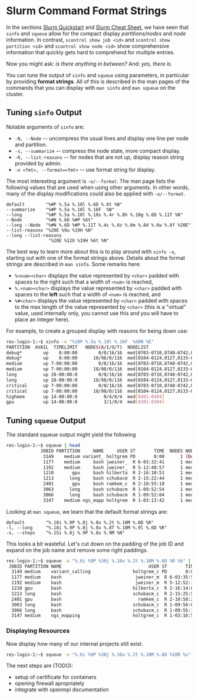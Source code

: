 # Slurm Command Format Strings

In the sections [Slurm Quickstart](quickstart.md) and [Slurm Cheat Sheet](cheat-sheet.md), we have seen that `sinfo` and `squeue` allow for the compact display *partitions/nodes* and *node* information.
In contrast, `scontrol show job <id>` and `scontrol show partition <id>` and `scontrol show node <id>` show comprehensive information that quickly gets hard to comprehend for multiple entries.

Now you might ask: *is there anything in between?*
And: *yes, there is*.

You can tune the output of `sinfo` and `squeue` using parameters, in particular by providing **format strings**.
All of this is described in the man pages of the commands that you can display with `man sinfo` and `man squeue` on the cluster.

## Tuning `sinfo` Output

Notable arguments of `sinfo` are:

- `-N, --Node` -- uncompress the usual lines and display one line per node and partition.
- `-s, --summarize` -- compress the node state, more compact display.
- `-R, --list-reasons` -- for nodes that are not *up*, display reason string provided by admin.
- `-o <fmt>, --format=<fmt>` -- use format string for display.

The most interesting argument is `-o/--format`.
The man page lists the following values that are used when using other arguments.
In other words, many of the display modifications could also be applied with `-o/--format`.

```
default        "%#P %.5a %.10l %.6D %.6t %N"
--summarize    "%#P %.5a %.10l %.16F  %N"
--long         "%#P %.5a %.10l %.10s %.4r %.8h %.10g %.6D %.11T %N"
--Node         "%#N %.6D %#P %6t"
--long --Node  "%#N %.6D %#P %.11T %.4c %.8z %.6m %.8d %.6w %.8f %20E"
--list-reasons "%20E %9u %19H %N"
--long --list-reasons
                "%20E %12U %19H %6t %N"
```

The best way to learn more about this is to play around with `sinfo -o`, starting out with one of the format strings above.
Details about the format strings are described in `man sinfo`.
Some remarks here:

- `%<num><char>` displays the value represented by `<char>` padded with spaces to the right such that a width of `<num>` is reached,
- `%.<num><char>` displays the value represented by `<char>` padded with spaces to the **left** such that a width of `<num>` is reached, and
- `%#<char>` displays the value represented by `<char>` padded with spaces to the max length of the value represented by `<char>` (this is a "virtual" value, used internally only, you cannot use this and you will have to place an integer here).

For example, to create a grouped display with reasons for being down use:

```bash
res-login-1:~$ sinfo -o "%10P %.5a %.10l %.16F  %40N %E"
PARTITION  AVAIL  TIMELIMIT   NODES(A/I/O/T)  NODELIST                                 REASON
debug*        up    8:00:00        0/0/16/16  med[0703-0710,0740-0742,0744-0745,0749,0 bogus node
debug*        up    8:00:00      18/98/0/116  med[0104-0124,0127,0133-0148,0151-0164,0 none
medium        up 7-00:00:00        0/0/16/16  med[0703-0710,0740-0742,0744-0745,0749,0 bogus node
medium        up 7-00:00:00      18/98/0/116  med[0104-0124,0127,0133-0148,0151-0164,0 none
long          up 28-00:00:0        0/0/16/16  med[0703-0710,0740-0742,0744-0745,0749,0 bogus node
long          up 28-00:00:0      18/98/0/116  med[0104-0124,0127,0133-0148,0151-0164,0 none
critical      up 7-00:00:00        0/0/16/16  med[0703-0710,0740-0742,0744-0745,0749,0 bogus node
critical      up 7-00:00:00      18/98/0/116  med[0104-0124,0127,0133-0148,0151-0164,0 none
highmem       up 14-00:00:0          0/4/0/4  med[0401-0404]                           none
gpu           up 14-00:00:0          3/1/0/4  med[0301-0304]                           none
```

## Tuning `squeue` Output

The standard squeue output might yield the following

```bash
res-login-1:~$ squeue | head
             JOBID PARTITION     NAME     USER ST       TIME  NODES NODELIST(REASON)
              3149    medium variant_ holtgrem PD       0:00      1 (Dependency)
              1177    medium     bash jweiner_  R 6-03:32:41      1 med0127
              1192    medium     bash jweiner_  R 5-12:48:57      1 med0127
              1210       gpu     bash hilberta  R 2-16:10:51      1 med0304
              1213      long     bash schubacm  R 2-15:22:44      1 med0127
              2401       gpu     bash ramkem_c  R 2-10:55:10      1 med0303
              3063      long     bash schubacm  R 1-09:52:54      1 med0127
              3066      long     bash schubacm  R 1-09:52:04      1 med0127
              3147    medium ngs_mapp holtgrem  R 1-03:13:42      1 med0148
```

Looking at `man squeue`, we learn that the default format strings are:

```
default        "%.18i %.9P %.8j %.8u %.2t %.10M %.6D %R"
-l, --long     "%.18i %.9P %.8j %.8u %.8T %.10M %.9l %.6D %R"
-s, --steps    "%.15i %.8j %.9P %.8u %.9M %N"
```

This looks a bit wasteful.
Let's cut down on the padding of the job ID and expand on the job name and remove some right paddings.

```bash
res-login-1:~$ squeue -o "%.6i %9P %30j %.10u %.2t %.10M %.6D %R %b" | head
 JOBID PARTITION NAME                                 USER ST       TIME  NODES NODELIST(REASON)
  3149 medium    variant_calling                holtgrem_c PD       0:00      1 (Dependency)
  1177 medium    bash                            jweiner_m  R 6-03:35:55      1 med0127
  1192 medium    bash                            jweiner_m  R 5-12:52:11      1 med0127
  1210 gpu       bash                           hilberta_c  R 2-16:14:05      1 med0304
  1213 long      bash                           schubacm_c  R 2-15:25:58      1 med0127
  2401 gpu       bash                             ramkem_c  R 2-10:58:24      1 med0303
  3063 long      bash                           schubacm_c  R 1-09:56:08      1 med0127
  3066 long      bash                           schubacm_c  R 1-09:55:18      1 med0127
  3147 medium    ngs_mapping                    holtgrem_c  R 1-03:16:56      1 med0148
```

### Displaying Resources

Now display how many of our internal projects still exist.

```bash
res-login-1:~$ squeue -o "%.6i %9P %30j %.10u %.2t %.10M %.6D %10R %s" | head
```

The next steps are (TODO):

- setup of certificate for containers
- opening firewall apropriately
- integrate with openmpi documentation